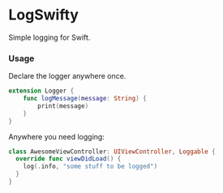 # LogSwifty

Simple logging for Swift.

### Usage

Declare the logger anywhere once.

```swift
extension Logger {
    func logMessage(message: String) {
        print(message)
    }
}
```

Anywhere you need logging:

```swift
class AwesomeViewController: UIViewController, Loggable {
  override func viewDidLoad() {
    log(.info, "some stuff to be logged")
  }
}
```
